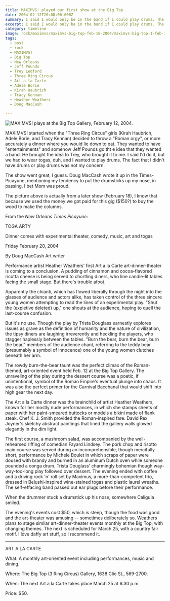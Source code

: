 ```yaml
---
title: MAXIMVS! played our first show at the Big Top.
date: 2004-02-12T20:00:00.000Z
summary: I said I would only be in the band if I could play drums. The thing is, I didn't know how to play drums.
excerpt: I said I would only be in the band if I could play drums. The thing is, I didn't know how to play drums.
category: timeline
image: rock/maximvs/maximvs-big-top-feb-18-2004/maximvs-big-top-1-feb-18-2004.jpg
tags:
  - post 
  - rock
  - MAXIMVS!
  - Big Top
  - New Orleans
  - Jeff Pounds
  - Trey Ledford
  - Three Ring Circus
  - Art a la Carte
  - Adele Borie
  - Kirah Haubrich
  - Tracy Kennan
  - Heather Weathers
  - Doug MacCash

---
```


![MAXIMVS! plays at the Big Top Gallery, February 12, 2004.](/static/img/rock/maximvs/maximvs-big-top-feb-18-2004/maximvs-big-top-1-feb-18-2004.jpg)

MAXIMVS! started when the "Three Ring Circus" girls (Kirah Haubrich, Adele Borie, and Tracy Kennan) decided to throw a "Roman orgy", or more accurately a dinner where you would lie down to eat.  They wanted to have "entertainments" and somehow Jeff Pounds go tht e idea that they wanted a band. He brought the idea to Trey, who brought it to me. I said I'd do it, but we had to wear togas, duh, and I wanted to play drums. The fact that I didn't have drums or play drums was not my concern.

The show went great, I guess. Doug MacCash wrote it up in the Times-Picayune, mentioning my tendency to put the drumsticks up my nose, in passing. I bet Mom was proud.

The picture above is actually from a later show (February 18), I know that because we used the money we got paid for this gig ($150?) to buy the wood to make the columns.

From the _New Orleans Times Picayune_:


<div class="newspaper">
TOGA ARTY 

Dinner comes with experimental theater, comedy, music, art and togas


Friday February 20, 2004


By Doug MacCash 
Art writer 


Performance artist Heather Weathers' first Art a la Carte art-dinner-theater is coming to a conclusion. A pudding of cinnamon and cocoa-flavored ricotta cheese is being served to chortling diners, who line candle-lit tables facing the small stage. But there's trouble afoot. 

Apparently the chianti, which has flowed liberally through the night into the glasses of audience and actors alike, has taken control of the three sincere young women attempting to read the lines of an experimental play. "Shut the (expletive deleted) up," one shouts at the audience, hoping to quell the last-course confusion. 
 

But it's no use. Though the play by Trista Douglass earnestly explores issues as grave as the definition of humanity and the nature of civilization, the tipsy diners are laughing irreverently and heckling the players, who stagger haplessly between the tables. "Burn the bear, burn the bear, burn the bear," members of the audience chant, referring to the teddy bear (presumably a symbol of innocence) one of the young women clutches beneath her arm. 

The rowdy burn-the-bear taunt was the perfect climax of the Roman-themed, art-oriented event held Feb. 12 at the Big Top Gallery. The unraveling of the play during the dessert course was a poetic, if unintentional, symbol of the Roman Empire's eventual plunge into chaos. It was also the perfect primer for the Carnival Bacchanal that would shift into high gear the next day. 

The Art a la Carte dinner was the brainchild of artist Heather Weathers, known for her mostly nude performances, in which she stamps sheets of paper with her paint-smeared buttocks or models a bikini made of flank steak. Chef K. J. Smith provided the Roman-inspired fare. David Rex Joyner's sketchy abstract paintings that lined the gallery walls glowed elegantly in the dim light. 

The first course, a mushroom salad, was accompanied by the well-rehearsed riffing of comedian Fayard Lindsey. The pork chop and risotto main course was served during an incomprehensible, though mercifully short, performance by Michele Boulet in which scraps of paper were doused with brandy and burned in an aluminum Dutch oven while someone pounded a conga drum. Trista Douglass' charmingly bohemian though way-way-too-long play followed over dessert. The evening ended with coffee and a driving rock 'n' roll set by Maximus, a more-than-competent trio, dressed in Belushi-inspired wine-stained togas and plastic laurel wreaths. The self-effacing band passed out ear plugs before their performance. 

When the drummer stuck a drumstick up his nose, somewhere Caligula smiled. 

The evening's events cost $50, which is steep, though the food was good and the art-theater was amusing -- sometimes deliberately so. Weathers plans to stage similar art-dinner-theater events monthly at the Big Top, with changing themes. The next is scheduled for March 25, with a country fair motif. I love daffy art stuff, so I recommend it. 

_________________________ 

ART A LA CARTE 

What: A monthly art-oriented event including performances, music and dining. 

Where: The Big Top (3 Ring Circus) Gallery, 1638 Clio St., 569-2700. 

When: The next Art a la Carte takes place March 25 at 6:30 p.m. 

Price: $50. 
</div>
